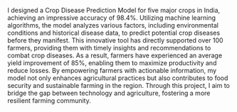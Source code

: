 I designed a Crop Disease Prediction Model for five major crops in India, achieving an impressive accuracy of 98.4%. Utilizing machine learning algorithms, the model analyzes various factors, including environmental conditions and historical disease data, to predict potential crop diseases before they manifest. This innovative tool has directly supported over 100 farmers, providing them with timely insights and recommendations to combat crop diseases. As a result, farmers have experienced an average yield improvement of 85%, enabling them to maximize productivity and reduce losses. By empowering farmers with actionable information, my model not only enhances agricultural practices but also contributes to food security and sustainable farming in the region. Through this project, I aim to bridge the gap between technology and agriculture, fostering a more resilient farming community.
